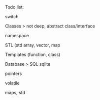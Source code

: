 Todo list:

switch

Classes > not deep, abstract class/interface

namespace

STL (std array, vector, map

Templates (function, class)

Database > SQL sqlite

pointers

volatile

maps, std
